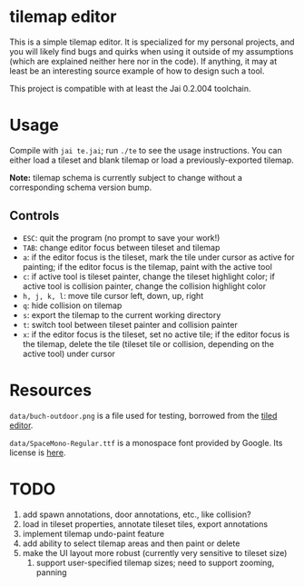 # tilemap editor

This is a simple tilemap editor. It is specialized for my personal projects, and
you will likely find bugs and quirks when using it outside of my assumptions
(which are explained neither here nor in the code). If anything, it may at least
be an interesting source example of how to design such a tool.

This project is compatible with at least the Jai 0.2.004 toolchain.

# Usage

Compile with `jai te.jai`; run `./te` to see the usage instructions. You can
either load a tileset and blank tilemap or load a previously-exported tilemap.

**Note:** tilemap schema is currently subject to change without a corresponding
schema version bump.

## Controls

- `ESC`: quit the program (no prompt to save your work!)
- `TAB`: change editor focus between tileset and tilemap
- `a`: if the editor focus is the tileset, mark the tile under cursor as active
  for painting; if the editor focus is the tilemap, paint with the active tool
- `c`: if active tool is tileset painter, change the tileset highlight color;
  if active tool is collision painter, change the collision highlight color
- `h, j, k, l`: move tile cursor left, down, up, right
- `q`: hide collision on tilemap
- `s`: export the tilemap to the current working directory
- `t`: switch tool between tileset painter and collision painter
- `x`: if the editor focus is the tileset, set no active tile; if the editor
  focus is the tilemap, delete the tile (tileset tile or collision, depending
  on the active tool) under cursor

# Resources

`data/buch-outdoor.png` is a file used for testing, borrowed from the
[tiled editor](https://github.com/mapeditor/tiled).

`data/SpaceMono-Regular.ttf` is a monospace font provided by Google. Its
license is [here](https://openfontlicense.org).

# TODO

1. add spawn annotations, door annotations, etc., like collision?
1. load in tileset properties, annotate tileset tiles, export annotations
1. implement tilemap undo-paint feature
1. add ability to select tilemap areas and then paint or delete
1. make the UI layout more robust (currently very sensitive to tileset size)
   1. support user-specified tilemap sizes; need to support zooming, panning
